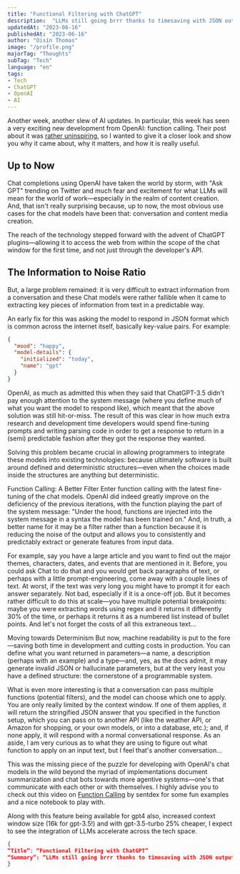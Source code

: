 ```yaml
---
title: "Functional Filtering with ChatGPT"
description:  "LLMs still going brrr thanks to timesaving with JSON outputs"
updatedAt: "2023-06-16"
publishedAt: "2023-06-16"
author: "Oisín Thomas"
image: "/profile.png"
majorTag: "Thoughts"
subTag: "Tech"
language: "en"
tags: 
- Tech
- ChatGPT
- OpenAI
- AI
---
```


Another week, another slew of AI updates. In particular, this week has seen a very exciting new development from OpenAI: function calling. Their post about it was [rather uninspiring](https://platform.openai.com/docs/guides/gpt/function-calling), so I wanted to give it a closer look and show you why it came about, why it matters, and how it is really useful.

## Up to Now

Chat completions using OpenAI have taken the world by storm, with "Ask GPT" trending on Twitter and much fear and excitement for what LLMs will mean for the world of work—especially in the realm of content creation. And, that isn't really surprising because, up to now, the most obvious use cases for the chat models have been that: conversation and content media creation.

The reach of the technology stepped forward with the advent of ChatGPT plugins—allowing it to access the web from within the scope of the chat window for the first time, and not just through the developer's API.

## The Information to Noise Ratio

But, a large problem remained: it is very difficult to extract information from a conversation and these Chat models were rather fallible when it came to extracting key pieces of information from text in a predictable way.

An early fix for this was asking the model to respond in JSON format which is common across the internet itself, basically key-value pairs. For example:

```json
{
  "mood": "happy",
  "model-details": {
    "initialized": "today",
    "name": "gpt"
  }
}
```

OpenAI, as much as admitted this when they said that ChatGPT-3.5 didn't pay enough attention to the system message (where you define much of what you want the model to respond like), which meant that the above solution was still hit-or-miss. The result of this was clear in how much extra research and development time developers would spend fine-tuning prompts and writing parsing code in order to get a response to return in a (semi) predictable fashion after they got the response they wanted.

Solving this problem became crucial in allowing programmers to integrate these models into existing technologies: because ultimately software is built around defined and deterministic structures—even when the choices made inside the structures are anything but deterministic.

Function Calling: A Better Filter
Enter function calling with the latest fine-tuning of the chat models. OpenAI did indeed greatly improve on the deficiency of the previous iterations, with the function playing the part of the system message: "Under the hood, functions are injected into the system message in a syntax the model has been trained on." And, in truth, a better name for it may be a filter rather than a function because it is reducing the noise of the output and allows you to consistently and predictably extract or generate features from input data.

For example, say you have a large article and you want to find out the major themes, characters, dates, and events that are mentioned in it. Before, you could ask Chat to do that and you would get back paragraphs of text, or perhaps with a little prompt-engineering, come away with a couple lines of text. At worst, if the text was very long you might have to prompt it for each answer separately. Not bad, especially if it is a once-off job. But it becomes rather difficult to do this at scale—you have multiple potential breakpoints: maybe you were extracting words using regex and it returns it differently 30% of the time, or perhaps it returns it as a numbered list instead of bullet points. And let's not forget the costs of all this extraneous text…

Moving towards Determinism
But now, machine readability is put to the fore—saving both time in development and cutting costs in production. You can define what you want returned in parameters—a name, a description (perhaps with an example) and a type—and, yes, as the docs admit, it may generate invalid JSON or hallucinate parameters, but at the very least you have a defined structure: the cornerstone of a programmable system.

What is even more interesting is that a conversation can pass multiple functions (potential filters), and the model can choose which one to apply. You are only really limited by the context window. If one of them applies, it will return the stringified JSON answer that you specified in the function setup, which you can pass on to another API (like the weather API, or Amazon for shopping, or your own models, or into a database, etc.); and, if none apply, it will respond with a normal conversational response. As an aside, I am very curious as to what they are using to figure out what function to apply on an input text, but I feel that's another conversation…

This was the missing piece of the puzzle for developing with OpenAI's chat models in the wild beyond the myriad of implementations document summarization and chat bots towards more agentive systems—one's that communicate with each other or with themselves. I highly advise you to check out this video on [Function Calling](https://www.youtube.com/watch?v=0lOSvOoF2to) by sentdex for some fun examples and a nice notebook to play with.

Along with this feature being available for gpt4 also, increased context window size (16k for gpt-3.5!) and with gpt-3.5-turbo 25% cheaper, I expect to see the integration of LLMs accelerate across the tech space.

```json
{
“Title”: “Functional Filtering with ChatGPT”
“Summary”: “LLMs still going brrr thanks to timesaving with JSON outputs”,
}
```